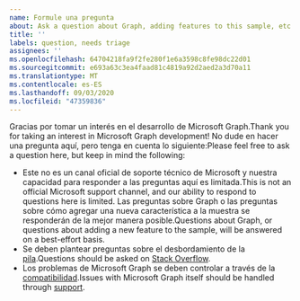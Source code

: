 ```yaml
---
name: Formule una pregunta
about: Ask a question about Graph, adding features to this sample, etc.
title: ''
labels: question, needs triage
assignees: ''
ms.openlocfilehash: 64704218fa9f2fe280f1e6a3598c8fe98dc22d01
ms.sourcegitcommit: e693a63c3ea4faad81c4819a92d2aed2a3d70a11
ms.translationtype: MT
ms.contentlocale: es-ES
ms.lasthandoff: 09/03/2020
ms.locfileid: "47359836"
---
```

<span data-ttu-id="d8b4f-102">Gracias por tomar un interés en el desarrollo de Microsoft Graph.</span><span class="sxs-lookup"><span data-stu-id="d8b4f-102">Thank you for taking an interest in Microsoft Graph development!</span></span> <span data-ttu-id="d8b4f-103">No dude en hacer una pregunta aquí, pero tenga en cuenta lo siguiente:</span><span class="sxs-lookup"><span data-stu-id="d8b4f-103">Please feel free to ask a question here, but keep in mind the following:</span></span>

- <span data-ttu-id="d8b4f-104">Este no es un canal oficial de soporte técnico de Microsoft y nuestra capacidad para responder a las preguntas aquí es limitada.</span><span class="sxs-lookup"><span data-stu-id="d8b4f-104">This is not an official Microsoft support channel, and our ability to respond to questions here is limited.</span></span> <span data-ttu-id="d8b4f-105">Las preguntas sobre Graph o las preguntas sobre cómo agregar una nueva característica a la muestra se responderán de la mejor manera posible.</span><span class="sxs-lookup"><span data-stu-id="d8b4f-105">Questions about Graph, or questions about adding a new feature to the sample, will be answered on a best-effort basis.</span></span>
- <span data-ttu-id="d8b4f-106">Se deben plantear preguntas sobre el desbordamiento de la [pila](https://stackoverflow.com/questions/tagged/microsoft-graph).</span><span class="sxs-lookup"><span data-stu-id="d8b4f-106">Questions should be asked on [Stack Overflow](https://stackoverflow.com/questions/tagged/microsoft-graph).</span></span>
- <span data-ttu-id="d8b4f-107">Los problemas de Microsoft Graph se deben controlar a través de la [compatibilidad](https://developer.microsoft.com/graph/support).</span><span class="sxs-lookup"><span data-stu-id="d8b4f-107">Issues with Microsoft Graph itself should be handled through [support](https://developer.microsoft.com/graph/support).</span></span>
